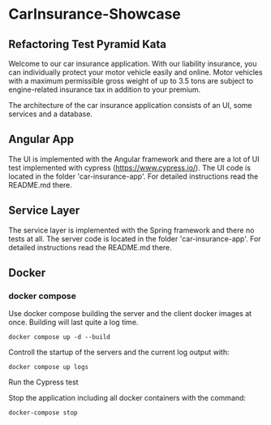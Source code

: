 # CarInsurance-Showcase

## Refactoring Test Pyramid Kata

Welcome to our car insurance application. With our liability insurance, you can individually protect your motor vehicle easily and online. Motor vehicles with a maximum permissible gross weight of up to 3.5 tons are subject to engine-related insurance tax in addition to your premium.

The architecture of the car insurance application consists of an UI, some services and a database.

## Angular App
The UI is implemented with the Angular framework and there are a lot of UI test implemented with cypress (https://www.cypress.io/). The UI code is located in the folder 'car-insurance-app'. For detailed instructions read the README.md there.

## Service Layer
The service layer is implemented with the Spring framework and there no tests at all. The server code is located in the folder 'car-insurance-app'. For detailed instructions read the README.md there.

## Docker

### docker compose

Use docker compose building the server and the client docker images at once. Building will last quite a log time.

`docker compose up -d --build`

Controll the startup of the servers and the current log output with: 

`docker compose up logs`

Run the Cypress test 



Stop the application including all docker containers with the command:

`docker-compose stop`
